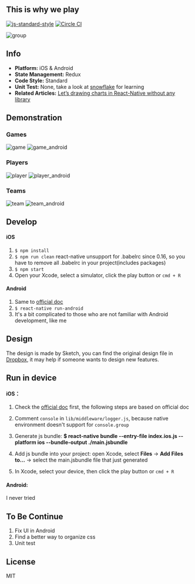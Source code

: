 ## This is why we play 
[![js-standard-style](https://img.shields.io/badge/code%20style-standard-brightgreen.svg?style=flat)](https://github.com/feross/standard)
[![Circle CI](https://circleci.com/gh/wwayne/react-native-nba-app/tree/master.svg?style=svg)](https://circleci.com/gh/wwayne/react-native-nba-app/tree/master)

![group](https://cloud.githubusercontent.com/assets/5305874/12059257/dacf1ad0-af92-11e5-920c-ba4818d8dc1d.png)

## Info
* **Platform:** iOS & Android
* **State Management:** Redux
* **Code Style:** Standard
* **Unit Test:** None, take a look at [snowflake](https://github.com/bartonhammond/snowflake) for learning
* **Related Articles:** [Let’s drawing charts in React-Native without any library](https://medium.com/@wwayne_me/let-s-drawing-charts-in-react-native-without-any-library-4c20ba38d8ab#.kyyxnrb9s)

## Demonstration
### Games
![game](https://cloud.githubusercontent.com/assets/5305874/12422631/e33d57ca-bf02-11e5-8bdf-e10df77fc1fb.gif)
![game_android](https://cloud.githubusercontent.com/assets/5305874/12530667/eb14e1c2-c220-11e5-864d-971e62646afa.gif)

### Players
![player](https://cloud.githubusercontent.com/assets/5305874/12422675/19ae6696-bf03-11e5-87d5-6abc805b62b8.gif)
![player_android](https://cloud.githubusercontent.com/assets/5305874/12530668/f42c16b8-c220-11e5-82a5-a886cd0cfd65.gif)

### Teams
![team](https://cloud.githubusercontent.com/assets/5305874/12422777/7dc6d870-bf03-11e5-82eb-634b14d34f16.gif)
![team_android](https://cloud.githubusercontent.com/assets/5305874/12530753/dc968fd0-c223-11e5-98ed-a55771ce5333.gif)


## Develop
#### iOS
1. `$ npm install`
2. `$ npm run clean` react-native unsupport for .babelrc since 0.16, so you have to remove all .babelrc in your project(includes packages)
3. `$ npm start`
4. Open your Xcode, select a simulator, click the play button or `cmd + R`

#### Android
1. Same to [official doc](http://facebook.github.io/react-native/docs/android-setup.html#content)
2. `$ react-native run-android`
3. It's a bit complicated to those who are not familiar with Android development, like me

## Design
The design is made by Sketch, you can find the original design file in [Dropbox](https://www.dropbox.com/s/3hn1o5xgk7bzjpa/Allyoop.sketch?dl=0), it may help if someone wants to design new features.

## Run in device
#### iOS：
1. Check the [official doc](http://facebook.github.io/react-native/docs/running-on-device-ios.html#using-offline-bundle) first, the following steps are based on official doc

2. Comment `console` in `lib/middleware/logger.js`, because native environment doesn't support for `console.group`

3. Generate js bundle: **$ react-native bundle --entry-file index.ios.js --platform ios --bundle-output ./main.jsbundle**

4. Add js bundle into your project: open Xcode, select **Files** -> **Add Files to...** -> select the main.jsbundle file that just generated

5. In Xcode, select your device, then click the play button or `cmd + R`

#### Android:
I never tried

## To Be Continue
1. Fix UI in Android
2. Find a better way to organize css
3. Unit test


## License
MIT
